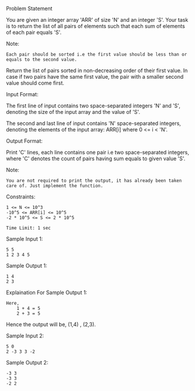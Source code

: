 Problem Statement

You are given an integer array 'ARR' of size 'N' and an integer 'S'. Your task is to return the list of all pairs of elements such that each sum of elements of each pair equals 'S'.

Note:

    Each pair should be sorted i.e the first value should be less than or equals to the second value. 

Return the list of pairs sorted in non-decreasing order of their first value. In case if two pairs have the same first value, the pair with a smaller second value should come first.

Input Format:

The first line of input contains two space-separated integers 'N' and 'S', denoting the size of the input array and the value of 'S'.

The second and last line of input contains 'N' space-separated integers, denoting the elements of the input array: ARR[i] where 0 <= i < 'N'.

Output Format:

Print 'C' lines, each line contains one pair i.e two space-separated integers, where 'C' denotes the count of pairs having sum equals to given value 'S'.

Note:

    You are not required to print the output, it has already been taken care of. Just implement the function.

Constraints:

    1 <= N <= 10^3
    -10^5 <= ARR[i] <= 10^5
    -2 * 10^5 <= S <= 2 * 10^5

    Time Limit: 1 sec

Sample Input 1:

    5 5
    1 2 3 4 5

Sample Output 1:

    1 4
    2 3

Explaination For Sample Output 1:

    Here, 
        1 + 4 = 5
        2 + 3 = 5

Hence the output will be, (1,4) , (2,3).

Sample Input 2:

    5 0
    2 -3 3 3 -2

Sample Output 2:

    -3 3
    -3 3
    -2 2